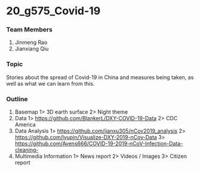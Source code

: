# 20_g575_Covid-19

### Team Members
1. Jinmeng Rao
2. Jianxiang Qiu

### Topic
Stories about the spread of Covid-19 in China and measures being taken, as well as what we can learn from this.
### Outline
1. Basemap
  1> 3D earth surface
  2> Night theme
2. Data
  1> https://github.com/BlankerL/DXY-COVID-19-Data
  2> CDC America
3. Data Analysis
  1> https://github.com/jianxu305/nCov2019_analysis
  2> https://github.com/lyupin/Visualize-DXY-2019-nCov-Data
  3> https://github.com/Avens666/COVID-19-2019-nCoV-Infection-Data-cleaning-
4. Multimedia Information
  1> News report
  2> Videos / Images
  3> Citizen report
